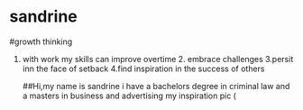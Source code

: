 # sandrine
#growth thinking
   1. with work my skills can improve overtime
    2.  embrace challenges 
     3.persit inn the face of setback
      4.find inspiration in the success of others 
      
      
      
      ##Hi,my name is sandrine i have a bachelors degree in criminal law and a masters in business and advertising 
      my inspiration pic ([
](https://www.google.com/url?sa=i&url=https%3A%2F%2Fmakeameme.org%2Fmeme%2Fyou-can-do-5ba2b8&psig=AOvVaw3t2VbXYAuaXzqty2oLRA5-&ust=1679397169748000&source=images&cd=vfe&ved=0CAsQjRxqFwoTCNCVsI-w6v0CFQAAAAAdAAAAABAE)     
